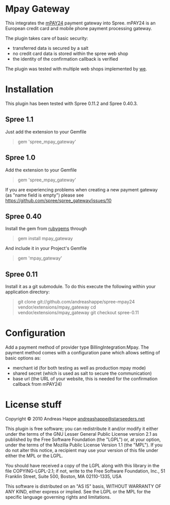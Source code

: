 Mpay Gateway
============

This integrates the [mPAY24](https://www.mpay24.com/web/en/mpay24-payment-platform.html)
payment gateway into Spree. mPAY24 is an European credit card and mobile phone payment
processing gateway.

The plugin takes care of basic security:

* transferred data is secured by a salt
* no credit card data is stored within the spree web shop
* the identity of the confirmation callback is verified

The plugin was tested with multiple web shops implemented by [we](http://wwww.starseeders.net).

Installation
============

This plugin has been tested with Spree 0.11.2 and Spree 0.40.3.

Spree 1.1
---------

Just add the extension to your Gemfile

<blockquote>
   gem 'spree_mpay_gateway'
</blockquote>

Spree 1.0
---------

Add the extension to your Gemfile

<blockquote>
   gem 'spree_mpay_gateway'
</blockquote>

If you are experiencing problems when creating a new payment gateway (as "name field is empty")
please see https://github.com/spree/spree_gateway/issues/10

Spree 0.40
----------

Install the gem from [rubygems](https://rubygems.org/gems/mpay_gateway) through

<blockquote>
	gem install mpay_gateway
</blockquote>

And include it in your Project's Gemfile

<blockquote>
	gem 'mpay_gateway'
</blockquote>

Spree 0.11
----------

Install it as a git submodule. To do this execute the following within your application
directory:

<blockquote>
 git clone git://github.com/andreashappe/spree-mpay24 vendor/extensions/mpay_gateway
 cd vendor/extensions/mpay_gateway
 git checkout spree-0.11
</blockquote>

Configuration
=============

Add a payment method of provider type BillingIntegration:Mpay. The
payment method comes with a configuration pane which allows setting
of basic options as:

* merchant id (for both testing as well as production mpay mode)
* shared secret (which is used as salt to secure the communication)
* base url (the URL of your website, this is needed for the confirmation callback from mPAY24)

License stuff
=============

Copyright © 2010 Andreas Happe <andreashappe@starseeders.net>

This plugin is free software; you can redistribute it and/or
modify it either under the terms of the GNU Lesser General Public
License version 2.1 as published by the Free Software Foundation
(the "LGPL") or, at your option, under the terms of the Mozilla
Public License Version 1.1 (the "MPL"). If you do not alter this
notice, a recipient may use your version of this file under either
the MPL or the LGPL.

You should have received a copy of the LGPL along with this library
in the file COPYING-LGPL-2.1; if not, write to the Free Software
Foundation, Inc., 51 Franklin Street, Suite 500, Boston, MA 02110-1335, USA

This software is distributed on an "AS IS" basis, WITHOUT WARRANTY
OF ANY KIND, either express or implied. See the LGPL or the MPL for
the specific language governing rights and limitations.
